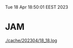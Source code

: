 Tue 18 Apr 18:50:01 EEST 2023
# JAM
<a href='./cache/202304/18_18.log'>./cache/202304/18_18.log</a>
